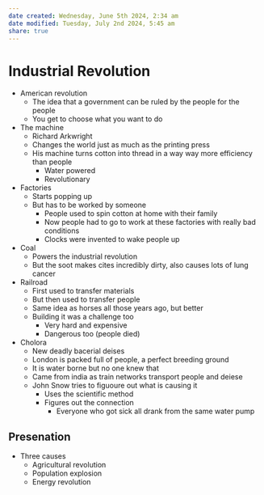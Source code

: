 ```yaml
---
date created: Wednesday, June 5th 2024, 2:34 am
date modified: Tuesday, July 2nd 2024, 5:45 am
share: true
---
```

  
# Industrial Revolution  
  
- American revolution  
  - The idea that a government can be ruled by the people for the people  
  - You get to choose what you want to do  
- The machine  
  - Richard Arkwright  
  - Changes the world just as much as the printing press  
  - His machine turns cotton into thread in a way way more efficiency than people  
    - Water powered  
    - Revolutionary  
- Factories  
  - Starts popping up  
  - But has to be worked by someone  
    - People used to spin cotton at home with their family  
    - Now people had to go to work at these factories with really bad conditions  
    - Clocks were invented to wake people up  
- Coal  
  - Powers the industrial revolution  
  - But the soot makes cites incredibly dirty, also causes lots of lung cancer  
- Railroad  
  - First used to transfer materials  
  - But then used to transfer people  
  - Same idea as horses all those years ago, but better  
  - Building it was a challenge too  
    - Very hard and expensive  
    - Dangerous too (people died)  
- Cholora  
  - New deadly bacerial deises  
  - London is packed full of people, a perfect breeding ground  
  - It is water borne but no one knew that  
  - Came from india as train networks transport people and deiese  
  - John Snow tries to figuoure out what is causing it  
    - Uses the scientific method  
    - Figures out the connection  
      - Everyone who got sick all drank from the same water pump  
  
## Presenation  
  
- Three causes  
  - Agricultural revolution  
  - Population explosion  
  - Energy revolution  

